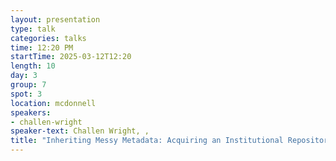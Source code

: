 ```yaml
---
layout: presentation
type: talk
categories: talks
time: 12:20 PM
startTime: 2025-03-12T12:20 
length: 10
day: 3
group: 7
spot: 3
location: mcdonnell
speakers:
- challen-wright
speaker-text: Challen Wright, , 
title: "Inheriting Messy Metadata: Acquiring an Institutional Repository from Non-Librarians"
---
```


